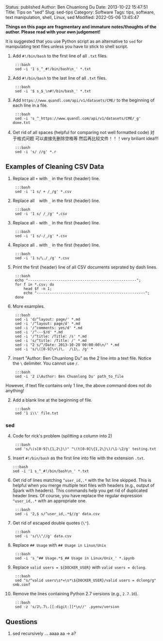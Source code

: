 Status: published
Author: Ben Chuanlong Du
Date: 2013-10-22 15:47:51
Title: Tips on "sed"
Slug: sed-tips
Category: Software
Tags: tips, software, text manipulation, shell, Linux, sed
Modified: 2022-05-06 13:45:47

**Things on this page are fragmentary and immature notes/thoughts of the author. Please read with your own judgement!**

It is suggested that you use Python script as an alternative to `sed` 
for manipulating text files 
unless you have to stick to shell script.
 
1. Add `#!/bin/bash` to the first line of all `.txt` files.  

        :::bash
        sed -i '1 s_^_#!/bin/bash\n_' *.txt

2. Add `#!/bin/bash` to the last line of all `.txt` files.  

        :::bash
        sed -i '$ s_$_\n#!/bin/bash_' *.txt

3. Add `https://www.quandl.com/api/v1/datasets/CME/` to the beginning of each line in a file.

        :::bash
        sed -i 's_^_https://www.quandl.com/api/v1/datasets/CME/_g' done.txt 

4. Get rid of all spaces (helpful for comparing not well formatted code)
对于格式问题 可以直接先删除空格等 然后再比较文件！！！very briliant idea!!! 

        :::bash
        sed -i 's/ //g' *.r

## Examples of Cleaning CSV Data

1. Replace all ` + ` with `_` in the first (header) line.

        :::bash
        sed -i '1 s/ + /_/g' *.csv

2. Replace all ` ` with `_` in the first (header) line.

        :::bash
        sed -i '1 s/ /_/g' *.csv

3. Replace all `-` with `_` in the first (header) line.

        :::bash
        sed -i '1 s/-/_/g' *.csv

4. Replace all `.` with `_` in the first (header) line.

        :::bash
        sed -i '1 s/\./_/g' *.csv

5. Print the first (header) line of all CSV documents seprated by dash lines.

        :::bash
        echo "--------------------------------------------------";
        for f in *.csv; do
            head $f -n 1;
            echo "--------------------------------------------------";
        done

6. More examples.

        :::bash
        sed -i 'd/^layout: page/' *.md
        sed -i '/^layout: page/d' *.md
        sed -i '/^comments: yes/d' *.md
        sed -i '/^---$/d' *.md
        sed -i '/^title: /Title: /s' *.md
        sed -i 's/^title: /Title: /' *.md
        sed -i "2 s/^/Date: 2013-10-20 00:00:00\n/" *.md
        sed -i 's/\([0-9]\+\)\.  /\1\. /g' *

1. insert "Author: Ben Chuanlong Du" as the 2 line into a text file. 
Notice the `\` delimiter. You cannot use `/`.

        :::bash
        sed -i '2 i\Author: Ben Chuanlong Du' path_to_file

However, 
if text file contains only 1 line, 
the above command does not do anything!

2. Add a blank line at the beginning of file.

        :::bash
        sed '1 i\\' file.txt

### sed

4. Code for rick's problem (splitting a column into 2)

        :::bash
        sed 's/\(s[0-9]\{1,2\}\)" "\(t[0-9]\{1,2\}\)/\1-\2/g' testing.txt

16. Insert `#!/bin/bash` as the first line into file with the extension `.txt`. 

        :::bash
        sed -i '1 s_^_#!/bin/bash\n_' *.txt


1. Get rid of lines matching `^user_id,.*` with the 1st line skipped.
    This is helpful when you merge multiple text files with headers 
    (e.g., output of Spark with headers).
    This commands help you get rid of duplicated header lines. 
    Of course, 
    you have replace the regular expression `^user_id,.*` with an appropriate one.

        :::bash
        sed -i '2,$ s/^user_id,.*$//g' data.csv 

2. Get rid of escaped double quotes (`\"`).

        :::bash
        sed -i 's/\\"//g' data.csv

3. Replace `## Usage` with `## Usage in Linux/Unix`

        :::bash
        sed -i 's_^## Usage.*$_## Usage in Linux/Unix_' *.ipynb

4. Replace `valid users = ${DOCKER_USER}` with `valid users = dclong`.

        :::bash
        sed "s/^valid users\s*=\s*\${DOCKER_USER}/valid users = dclong/g" smb.conf 

5. Remove the lines containing Python 2.7 versions (e.g., `2.7.16`).

        :::bash
        sed -z 's/2\.7\.[[:digit:]]*\n//' .pyenv/version

## Questions

1. sed recursively ... aaaa aa -> a?

